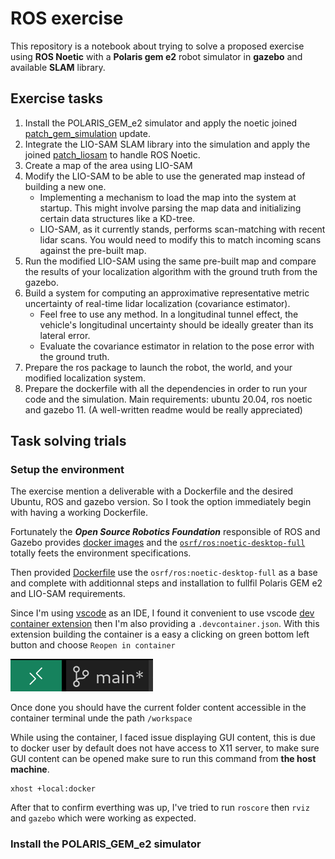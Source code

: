 # ROS exercise
This repository is a notebook about trying to solve a proposed exercise using __ROS Noetic__ with a __Polaris gem e2__ robot simulator in __gazebo__ and available __SLAM__ library.

## Exercise tasks
1. Install the POLARIS_GEM_e2 simulator and apply the noetic joined [patch_gem_simulation](patch/patch_gem_simulation) update.
2. Integrate the LIO-SAM SLAM library into the simulation and apply the joined [patch_liosam](patch/patch_liosam) to handle ROS Noetic.
3. Create a map of the area using LIO-SAM
4. Modify the LIO-SAM to be able to use the generated map instead of building a new one.
    - Implementing a mechanism to load the map into the system at startup. This might involve parsing the map data and initializing certain data structures like a KD-tree.
    - LIO-SAM, as it currently stands, performs scan-matching with recent lidar scans. You would need to modify this to match incoming scans against the pre-built map.
5. Run the modified LIO-SAM using the same pre-built map and compare the results of your localization algorithm with the ground truth from the
gazebo.
6. Build a system for computing an approximative representative metric uncertainty of real-time lidar localization (covariance estimator).
    - Feel free to use any method. In a longitudinal tunnel effect, the vehicle's longitudinal uncertainty should be ideally greater than its lateral error.
    - Evaluate the covariance estimator in relation to the pose error with the ground truth.
7. Prepare the ros package to launch the robot, the world, and your modified localization system.
8. Prepare the dockerfile with all the dependencies in order to run your code and the simulation. Main requirements: ubuntu 20.04, ros noetic and gazebo 11. (A well-written readme would be really appreciated)


## Task solving trials
### Setup the environment
The exercise mention a deliverable with a Dockerfile and the desired Ubuntu, ROS and gazebo version. So I took the option immediately begin with having a working Dockerfile.

Fortunately the ***Open Source Robotics Foundation*** responsible of ROS and Gazebo provides [docker images](https://hub.docker.com/u/osrf) and the [`osrf/ros:noetic-desktop-full`](https://hub.docker.com/layers/osrf/ros/noetic-desktop-full/images/sha256-cae9db690397b203c7d000149b17f88f3896a8240bd92a005176460cc73dfe28?context=explore) totally feets the environment specifications.

Then provided [Dockerfile](Dockerfile) use the `osrf/ros:noetic-desktop-full` as a base and complete with additionnal steps and installation to fullfil Polaris GEM e2 and LIO-SAM requirements.

Since I'm using [vscode](https://code.visualstudio.com/) as an IDE, I found it convenient to use vscode [dev container extension](https://marketplace.visualstudio.com/items?itemName=ms-vscode-remote.remote-containers) then I'm also providing a `.devcontainer.json`. With this extension building the container is a easy a clicking on green bottom left button and choose `Reopen in container`

![remote dev status bar](images/remote-dev-status-bar.png)

Once done you should have the current folder content accessible in the container terminal unde the path `/workspace`

While using the container, I faced issue displaying GUI content, this is due to docker user by default does not have access to X11 server, to make sure GUI content can be opened make sure to run this command from **the host machine**.
```
xhost +local:docker
```
After that to confirm everthing was up, I've tried to run `roscore` then `rviz` and `gazebo` which were working as expected.

### Install the POLARIS_GEM_e2 simulator